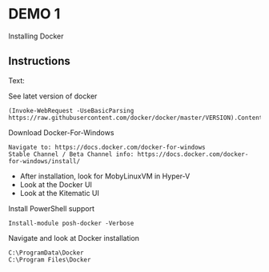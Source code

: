 DEMO 1
=====================

Installing Docker

Instructions
------------

Text:

See latet version of docker
```console
(Invoke-WebRequest -UseBasicParsing https://raw.githubusercontent.com/docker/docker/master/VERSION).Content.Trim()
```

Download Docker-For-Windows
```console
Navigate to: https://docs.docker.com/docker-for-windows
Stable Channel / Beta Channel info: https://docs.docker.com/docker-for-windows/install/
```

- After installation, look for MobyLinuxVM in Hyper-V
- Look at the Docker UI
- Look at the Kitematic UI

Install PowerShell support
```console
Install-module posh-docker -Verbose
```

Navigate and look at Docker installation
```console
C:\ProgramData\Docker
C:\Program Files\Docker
```